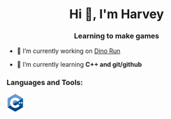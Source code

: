 <h1 align="center">Hi 👋, I'm Harvey</h1>
<h3 align="center">Learning to make games</h3>

- 🔭 I’m currently working on [Dino Run](https://github.com/HarveyK1/Dino-Run/tree/main)

- 🌱 I’m currently learning **C++ and git/github**

<h3 align="left">Languages and Tools:</h3>
<p align="left"> <a href="https://www.w3schools.com/cpp/" target="_blank" rel="noreferrer"> <img src="https://raw.githubusercontent.com/devicons/devicon/master/icons/cplusplus/cplusplus-original.svg" alt="cplusplus" width="40" height="40"/> </a> </p>
